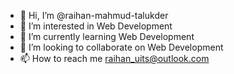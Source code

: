 - 👋 Hi, I’m @raihan-mahmud-talukder
- 👀 I’m interested in Web Development
- 🌱 I’m currently learning Web Development
- 💞️ I’m looking to collaborate on Web Development
- 📫 How to reach me raihan_uits@outlook.com

<!---
raihan-mahmud-talukder/raihan-mahmud-talukder is a ✨ special ✨ repository because its `README.md` (this file) appears on your GitHub profile.
You can click the Preview link to take a look at your changes.
--->
